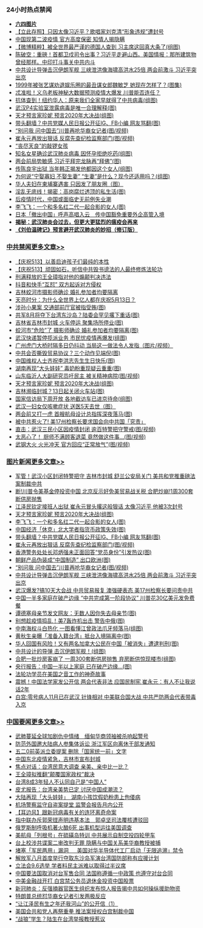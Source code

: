 <div class="catlist">
<h3>24小时热点禁闻</h3>
<ul>
<li><b><a href="64photo" target="_blank">六四图片</a></b></li>
<li><a href="https://github.com/fqnews/bnews/blob/master/baitai/20200513/1327464.md">【立此存照】只因太像习近平？歌唱家刘克清“形象违规”遭封号</a></li>
<li><a href="https://github.com/fqnews/bnews/blob/master/comments/20200512/1327411.md">中国现第二波疫情 官方高度保密 知情人揭隐瞒</a></li>
<li><a href="https://github.com/fqnews/bnews/blob/master/comments/20200513/1327517.md">【微博精粹】被全世界最严谨的德国人查到 习主席这回真大条了(组图)</a></li>
<li><a href="https://github.com/fqnews/bnews/blob/master/cbnews/20200513/1327514.md">陈破空：重磅！首都卫戍司令出事？习近平走避山西。美国情报：那所建筑物曾经那样。中印打斗事关中共内斗 </a></li>
<li><a href="https://github.com/fqnews/bnews/blob/master/topimagenews/20200512/1327364.md">中共设计导弹击沉伊朗军舰 三峡泄洪像海啸高洪水25倍 两会前激斗 习近平突出京</a></li>
<li><a href="https://github.com/fqnews/bnews/blob/master/yule/20200513/1327550.md">1999年被张艺谋劝退娱乐圈的最丑谋女郎魏敏芝 她现在怎样了？(图集)</a></li>
<li><a href="https://github.com/fqnews/bnews/blob/master/comments/20200513/1327483.md">忒准啦！义乌老板神秘大数据预测疫情大爆发 川普能否连任？</a></li>
<li><a href="https://github.com/fqnews/bnews/blob/master/cnnews/20200513/1327540.md">抗体查到！纽约华人：原来我们全家早就得了中共病毒(组图)</a></li>
<li><a href="https://github.com/fqnews/bnews/blob/master/cbnews/20200513/1327528.md">武汉P4实验室泄露病毒是唯一合理解释(图)</a></li>
<li><a href="https://github.com/fqnews/bnews/blob/master/topimagenews/20200513/1327828.md">天才预言家珍妮 预言2020年大决战(组图)</a></li>
<li><a href="https://github.com/fqnews/bnews/blob/master/topimagenews/20200513/1327706.md">带头翻墙？中共党媒人民日报公开征IG、FB小编 网友骂翻(图)</a></li>
<li><a href="https://github.com/fqnews/bnews/blob/master/topimagenews/20200513/1327497.md">“别问我 问中国去”川普再呛华裔女记者(图/视频)</a></li>
<li><a href="https://github.com/fqnews/bnews/blob/master/topimagenews/20200513/1327705.md">崔永元再放出狠话 反腐先查纪检监察部门(图/视频)</a></li>
<li><a href="https://github.com/fqnews/bnews/blob/master/baitai/20200513/1327437.md">“丧尽天良”的敲锣女孩</a></li>
<li><a href="https://github.com/fqnews/bnews/blob/master/yule/20200513/1327447.md">知名女星确诊武汉肺炎病毒 因怀孕拒绝吃药(组图)</a></li>
<li><a href="https://github.com/fqnews/bnews/blob/master/cbnews/20200513/1327655.md">两会前局势敏感 习近平拜完龙脉再“拜佛”(图)</a></li>
<li><a href="https://github.com/fqnews/bnews/blob/master/comments/20200513/1327729.md">传陈良宇出狱 当年韩正揭发他都因这个女人(组图)</a></li>
<li><a href="https://github.com/fqnews/bnews/blob/master/funmedia/20200513/1327766.md">为何说“宁娶寡妇 不娶生妻” “生妻”是什么？现今还适用吗？(组图)</a></li>
<li><a href="https://github.com/fqnews/bnews/blob/master/cnnews/20200513/1327788.md">华人夫妇在柬埔寨遇害 只因发了朋友圈（图）</a></li>
<li><a href="https://github.com/fqnews/bnews/blob/master/lifebaike/20200513/1327715.md">淫乱无底线！揭密：高岗腐烂透顶的私生活(图)</a></li>
<li><a href="https://github.com/fqnews/bnews/blob/master/headline/20200513/1327553.md">后疫情时代，中国或面临史无前例失业潮</a></li>
<li><a href="https://github.com/fqnews/bnews/blob/master/topimagenews/20200513/1327800.md">李飞飞：一个和多名红二代一起合影的女人(图)</a></li>
<li><a href="https://github.com/fqnews/bnews/blob/master/headline/20200512/1327365.md">日本「撤出中国」呼声高唱入云　传中国豁免重要外企高管入境</a></li>
<li><b><a href="https://github.com/fqnews/bnews/blob/master/comments/20200211/1275071.md" target="_blank">揭秘：武汉肺炎会过去，但更大更猛烈的瘟疫会再来</a></b></li>
<li><b><a href="https://github.com/fqnews/bnews/blob/master/comments/20200207/1272816.md" target="_blank">《刘伯温碑记》预言避开武汉肺炎的妙招（修订版）</a></b></li>
</ul>
</div>

<div class="catlist">
<h3><a href="https://github.com/fqnews/bnews/blob/master/cbnews/" target="_blank">中共禁闻</a><span><a href="https://github.com/fqnews/bnews/blob/master/cbnews/" target="_blank" rel="nofollow">更多文章>></a></span></h3>
<ul>
<li><a href="https://github.com/fqnews/bnews/blob/master/cbnews/20200513/1327970.md" target="_blank">【庆祝513】以善启迪孩子们最纯的本性</a></li>
<li><a href="https://github.com/fqnews/bnews/blob/master/cbnews/20200513/1327971.md" target="_blank">【庆祝513】顽固如石，听信中共毁书谤法的人最终修炼法轮功</a></li>
<li><a href="https://github.com/fqnews/bnews/blob/master/cbnews/20200513/1327977.md" target="_blank">刑满释放的王全璋指对他的煽颠判决违法</a></li>
<li><a href="https://github.com/fqnews/bnews/blob/master/cbnews/20200513/1327944.md" target="_blank">抖音和快手“互怼” 双方起诉对方侵权</a></li>
<li><a href="https://github.com/fqnews/bnews/blob/master/cbnews/20200513/1327943.md" target="_blank">吉林蛟河市摄影师确诊 婚礼参加者均要隔离</a></li>
<li><a href="https://github.com/fqnews/bnews/blob/master/cbnews/20200513/1327928.md" target="_blank">天亮时分：为什么全世界上亿人都在庆祝5月13日？</a></li>
<li><a href="https://github.com/fqnews/bnews/blob/master/cbnews/20200513/1327899.md" target="_blank">涉孙小果案 交通部前厅官被指受贿(图)</a></li>
<li><a href="https://github.com/fqnews/bnews/blob/master/cbnews/20200513/1327892.md" target="_blank">共军8月将夺下台湾东沙岛？陆委会罕见撂下重话(图)</a></li>
<li><a href="https://github.com/fqnews/bnews/blob/master/cbnews/20200513/1327885.md" target="_blank">吉林省吉林市封城 火车停运 聚集场所停业(图)</a></li>
<li><a href="https://github.com/fqnews/bnews/blob/master/cbnews/20200513/1327879.md" target="_blank">蛟河市“危险”了 摄影师确诊 婚礼参加者均要隔离(图)</a></li>
<li><a href="https://github.com/fqnews/bnews/blob/master/cbnews/20200513/1327872.md" target="_blank">武汉快递暂停揽派业务 市民忧疫情再爆发(组图)</a></li>
<li><a href="https://github.com/fqnews/bnews/blob/master/cbnews/20200513/1327871.md" target="_blank">广州虎门大桥时隔多日仍抖动 当局这一做法令人发指（图片/视频）</a></li>
<li><a href="https://github.com/fqnews/bnews/blob/master/cbnews/20200513/1327844.md" target="_blank">中共会否撕毁贸易协议？三个动作见端倪(图)</a></li>
<li><a href="https://github.com/fqnews/bnews/blob/master/cbnews/20200513/1327843.md" target="_blank">中国维权人士齐祝李洪志先生生日快乐(图)</a></li>
<li><a href="https://github.com/fqnews/bnews/blob/master/cbnews/20200513/1327830.md" target="_blank">湖南再现&#8221;大头娃娃&#8221; 毒奶粉重现疑云重重(图)</a></li>
<li><a href="https://github.com/fqnews/bnews/blob/master/cbnews/20200513/1327829.md" target="_blank">山东临沂人大副研究员吁民主 被关精神病院(图/视频)</a></li>
<li><a href="https://github.com/fqnews/bnews/blob/master/topimagenews/20200513/1327828.md" target="_blank">天才预言家珍妮 预言2020年大决战(组图)</a></li>
<li><a href="https://github.com/fqnews/bnews/blob/master/cbnews/20200513/1327808.md" target="_blank">吉林濒临封城？13日起关闭火车站(图)</a></li>
<li><a href="https://github.com/fqnews/bnews/blob/master/cbnews/20200513/1327803.md" target="_blank">国家信访局下周开放 各地截访车已进京待命(组图)</a></li>
<li><a href="https://github.com/fqnews/bnews/blob/master/cbnews/20200513/1327792.md" target="_blank">武汉一妇女仅咳嗽症状 送医5天去世（图）</a></li>
<li><a href="https://github.com/fqnews/bnews/blob/master/cbnews/20200513/1327790.md" target="_blank">两会前又打一虎 首艘航母设计总指挥深夜落马(图)</a></li>
<li><a href="https://github.com/fqnews/bnews/blob/master/cbnews/20200513/1327784.md" target="_blank">被中共惹火了! 美17州检察长要求国会向中共国「究责」</a></li>
<li><a href="https://github.com/fqnews/bnews/blob/master/cbnews/20200513/1327774.md" target="_blank">直击：武汉三民小区因疫情封闭 逾百特警把守警戒(图/视频)</a></li>
<li><a href="https://github.com/fqnews/bnews/blob/master/cbnews/20200513/1327765.md" target="_blank">太恶心了！ 厨师不满顾客退菜 竟然做这件事&#8230;(图/视频)</a></li>
<li><a href="https://github.com/fqnews/bnews/blob/master/cbnews/20200513/1327758.md" target="_blank">武钢大火 火光冲天 官方回应“正常放气”(图/视频)</a></li>

</ul>
</div>
<div class="catlist">
<h3><a href="https://github.com/fqnews/bnews/blob/master/topimagenews/" target="_blank">图片新闻</a><span><a href="https://github.com/fqnews/bnews/blob/master/topimagenews/" target="_blank" rel="nofollow">更多文章>></a></span></h3>
<ul>
<li><a href="https://github.com/fqnews/bnews/blob/master/topimagenews/20200513/1327979.md" target="_blank">军管！武汉小区封闭特警把守 吉林市封城 舒兰公安局关门 美共和党推重磅法案制裁中共</a></li>
<li><a href="https://github.com/fqnews/bnews/blob/master/topimagenews/20200513/1327913.md" target="_blank">断!川普令美基金停投资中国 北京反示好免美贸易战关税 合肥炒崩!1周300套断供房抛售</a></li>
<li><a href="https://github.com/fqnews/bnews/blob/master/topimagenews/20200513/1327898.md" target="_blank">江泽民钦定接班人出狱 崔永元冒头撂这般狠话 太像习近平 他被3次封号</a></li>
<li><a href="https://github.com/fqnews/bnews/blob/master/topimagenews/20200513/1327828.md" target="_blank">天才预言家珍妮 预言2020年大决战(组图)</a></li>
<li><a href="https://github.com/fqnews/bnews/blob/master/topimagenews/20200513/1327800.md" target="_blank">李飞飞：一个和多名红二代一起合影的女人(图)</a></li>
<li><a href="https://github.com/fqnews/bnews/blob/master/topimagenews/20200513/1327799.md" target="_blank">中国经济「休克」北大学者指货币政策失效(图)</a></li>
<li><a href="https://github.com/fqnews/bnews/blob/master/topimagenews/20200513/1327706.md" target="_blank">带头翻墙？中共党媒人民日报公开征IG、FB小编 网友骂翻(图)</a></li>
<li><a href="https://github.com/fqnews/bnews/blob/master/topimagenews/20200513/1327705.md" target="_blank">崔永元再放出狠话 反腐先查纪检监察部门(图/视频)</a></li>
<li><a href="https://github.com/fqnews/bnews/blob/master/topimagenews/20200513/1327669.md" target="_blank">香港警务处处长邓炳强未正面回答“党员身份”引发热议(图)</a></li>
<li><a href="https://github.com/fqnews/bnews/blob/master/topimagenews/20200513/1327653.md" target="_blank">朝鲜产品伪装成“中国制造” 出口欧洲(图)</a></li>
<li><a href="https://github.com/fqnews/bnews/blob/master/topimagenews/20200513/1327497.md" target="_blank">“别问我 问中国去”川普再呛华裔女记者(图/视频)</a></li>
<li><a href="https://github.com/fqnews/bnews/blob/master/topimagenews/20200512/1327364.md" target="_blank">中共设计导弹击沉伊朗军舰 三峡泄洪像海啸高洪水25倍 两会前激斗 习近平突出京</a></li>
<li><a href="https://github.com/fqnews/bnews/blob/master/topimagenews/20200512/1327298.md" target="_blank">武汉爆发?搞10天大会战 中共贸易报复 澳强硬表态 美17州检察长要问责中共</a></li>
<li><a href="https://github.com/fqnews/bnews/blob/master/topimagenews/20200512/1327258.md" target="_blank">中国一半多家庭在破产边缘 “中共完成第一阶段协议” 川普花30亿美元发免费餐</a></li>
<li><a href="https://github.com/fqnews/bnews/blob/master/topimagenews/20200512/1327257.md" target="_blank">谭德塞母亲节发文网友：无数人因你失去母亲节(图)</a></li>
<li><a href="https://github.com/fqnews/bnews/blob/master/topimagenews/20200512/1327256.md" target="_blank">别想趁疫情捣乱！美7轰炸机出击 警告中俄(图)</a></li>
<li><a href="https://github.com/fqnews/bnews/blob/master/topimagenews/20200512/1327255.md" target="_blank">中南海权斗白热化 一图看懂江曾政法爪牙频落马(组图)</a></li>
<li><a href="https://github.com/fqnews/bnews/blob/master/topimagenews/20200512/1327162.md" target="_blank">黄秋生亲曝「准备入籍台湾」抵台入境隔离中(图)</a></li>
<li><a href="https://github.com/fqnews/bnews/blob/master/topimagenews/20200512/1327154.md" target="_blank">华人回国有风险！又有两名加拿大公民在中国「被消失」遭逮判刑(图)</a></li>
<li><a href="https://github.com/fqnews/bnews/blob/master/topimagenews/20200512/1327113.md" target="_blank">中共设计的导弹 击沉伊朗军舰！(组图)</a></li>
<li><a href="https://github.com/fqnews/bnews/blob/master/topimagenews/20200512/1327044.md" target="_blank">合肥一批炒房客崩了 一周300套断供房抛售 弃房断供惊现楼市(组图)</a></li>
<li><a href="https://github.com/fqnews/bnews/blob/master/topimagenews/20200512/1326860.md" target="_blank">央行报告：中国一半以上家庭 已在破产边缘…(图)</a></li>
<li><a href="https://github.com/fqnews/bnews/blob/master/comments/20200511/1326751.md" target="_blank">法轮功学员在美国之音工作的神奇故事</a></li>
<li><a href="https://github.com/fqnews/bnews/blob/master/topimagenews/20200511/1326733.md" target="_blank">震撼！中国法学家发公开信 两会代表非法 应国民制宪 崔永元：有人不让我说话2年</a></li>
<li><a href="https://github.com/fqnews/bnews/blob/master/topimagenews/20200511/1326708.md" target="_blank">白宫:零号病人11月已在武汉 针锋相对 中美联合国大战 中共严防两会代表带毒入京</a></li>

</ul>
</div>
<div class="catlist">
<h3><a href="https://github.com/fqnews/bnews/blob/master/headline/" target="_blank">中国要闻</a><span><a href="https://github.com/fqnews/bnews/blob/master/headline/" target="_blank" rel="nofollow">更多文章>></a></span></h3>
<ul>
<li><a href="https://github.com/fqnews/bnews/blob/master/headline/20200513/1327980.md" target="_blank">武肺蔓延全球加剧仇中情绪　缅甸华商领袖被杀响起警号</a></li>
<li><a href="https://github.com/fqnews/bnews/blob/master/headline/20200513/1327968.md" target="_blank">防范外国邀大陆病人参集体诉讼    浙江军区向离休干部发通知</a></li>
<li><a href="https://github.com/fqnews/bnews/blob/master/headline/20200513/1327967.md" target="_blank">五二0前英派立委提案     删除「国家统一前」文字</a></li>
<li><a href="https://github.com/fqnews/bnews/blob/master/headline/20200513/1327956.md" target="_blank">中国东北疫情紧急，吉林市宣布封城</a></li>
<li><a href="https://github.com/fqnews/bnews/blob/master/headline/20200513/1327946.md" target="_blank">焦点对话：台湾民意大调查 亲美、亲中比一比？</a></li>
<li><a href="https://github.com/fqnews/bnews/blob/master/headline/20200513/1327936.md" target="_blank">王全璋拟推翻“颠覆国家政权”裁决</a></li>
<li><a href="https://github.com/fqnews/bnews/blob/master/headline/20200513/1327935.md" target="_blank">台湾8成3年轻人不认同自己是“中国人”</a></li>
<li><a href="https://github.com/fqnews/bnews/blob/master/headline/20200513/1327926.md" target="_blank">皮尤报告：台湾亲美势已定 讨厌中国成潮流？</a></li>
<li><a href="https://github.com/fqnews/bnews/blob/master/headline/20200513/1327925.md" target="_blank">大陆再现「大头娃娃」　湖南小孩饮假奶粉患上佝偻病</a></li>
<li><a href="https://github.com/fqnews/bnews/blob/master/headline/20200513/1327924.md" target="_blank">机场警察监守自盗案提堂    监警会报告月内公开</a></li>
<li><a href="https://github.com/fqnews/bnews/blob/master/headline/20200513/1327923.md" target="_blank">【耳边风】跟新冠病毒有关的连环离奇命案</a></li>
<li><a href="https://github.com/fqnews/bnews/blob/master/headline/20200513/1327922.md" target="_blank">指中联办斥郭荣铿声明违基本法　郭卓坚司法覆核遭驳回</a></li>
<li><a href="https://github.com/fqnews/bnews/blob/master/headline/20200513/1327910.md" target="_blank">俄罗斯制呼吸机著火酿6死    出事机型运往美国调查</a></li>
<li><a href="https://github.com/fqnews/bnews/blob/master/headline/20200513/1327909.md" target="_blank">美航母「列根号」在硫磺岛特训   中共展示自制空投四轮甲车</a></li>
<li><a href="https://github.com/fqnews/bnews/blob/master/headline/20200513/1327908.md" target="_blank">台上校涉共谍案二审改判无罪    隐瞒与中国关系美华裔教授被捕</a></li>
<li><a href="https://github.com/fqnews/bnews/blob/master/headline/20200513/1327907.md" target="_blank">堵塞「军民两用」漏洞 　 美国对华半导体代工厂启动「无限追溯」禁令</a></li>
<li><a href="https://github.com/fqnews/bnews/blob/master/headline/20200513/1327902.md" target="_blank">解放军八月首度举行夺取东沙岛军演台湾国防部称有应援计划</a></li>
<li><a href="https://github.com/fqnews/bnews/blob/master/headline/20200513/1327891.md" target="_blank">立法会9.6选举 学者料民主派难以取得过半议席</a></li>
<li><a href="https://github.com/fqnews/bnews/blob/master/headline/20200513/1327890.md" target="_blank">中国要法国取消对台军售合同 法国称遵循一中政策 也遵守对台合同</a></li>
<li><a href="https://github.com/fqnews/bnews/blob/master/headline/20200513/1327884.md" target="_blank">中美金融战开打 白宫禁公务员退休金投资中国股票</a></li>
<li><a href="https://github.com/fqnews/bnews/blob/master/headline/20200513/1327811.md" target="_blank">新冠肺炎：反强摘器官医生组织发布惊人报告揭中共如何操纵援助物资</a></li>
<li><a href="https://github.com/fqnews/bnews/blob/master/headline/20200513/1327724.md" target="_blank">特朗普总统怼华裔女记者引发两极反应</a></li>
<li><a href="https://github.com/fqnews/bnews/blob/master/headline/20200513/1318475.md" target="_blank">“让江泽民有生之年还我河山”的公开信（1）</a></li>
<li><a href="https://github.com/fqnews/bnews/blob/master/headline/20200513/1327685.md" target="_blank">美国会共和党人再祭重拳 推法案授权白宫制裁中国</a></li>
<li><a href="https://github.com/fqnews/bnews/blob/master/headline/20200513/1327639.md" target="_blank">“战狼”学生？陆生在台湾举报教授惹议</a></li>

</ul>
</div>